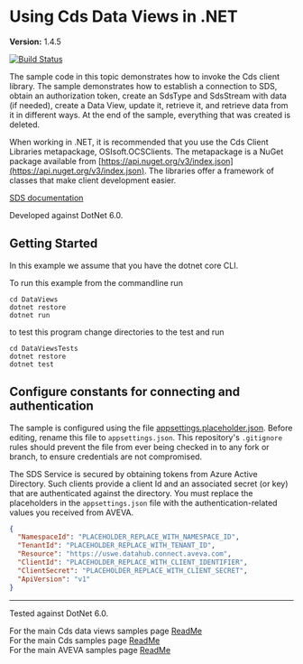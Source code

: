 # Using Cds Data Views in .NET

**Version:** 1.4.5

[![Build Status](https://dev.azure.com/osieng/engineering/_apis/build/status/product-readiness/ADH/aveva.sample-adh-data_views-dotnet?branchName=main)](https://dev.azure.com/osieng/engineering/_build/latest?definitionId=3541&branchName=main)

The sample code in this topic demonstrates how to invoke the Cds client library. The sample demonstrates how to establish a connection to SDS, obtain an authorization token, create an SdsType and SdsStream with data (if needed), create a Data View, update it, retrieve it, and retrieve data from it in different ways. At the end of the sample, everything that was created is deleted.

When working in .NET, it is recommended that you use the Cds Client Libraries metapackage, OSIsoft.OCSClients. The metapackage is a NuGet package available from [https://api.nuget.org/v3/index.json](https://api.nuget.org/v3/index.json). The libraries offer a framework of classes that make client development easier.

[SDS documentation](https://ocs-docs.osisoft.com/Content_Portal/Documentation/SequentialDataStore/Data_Store_and_SDS.html)

Developed against DotNet 6.0.

## Getting Started

In this example we assume that you have the dotnet core CLI.

To run this example from the commandline run

```shell
cd DataViews
dotnet restore
dotnet run
```

to test this program change directories to the test and run

```shell
cd DataViewsTests
dotnet restore
dotnet test
```

## Configure constants for connecting and authentication

The sample is configured using the file [appsettings.placeholder.json](DataViews/appsettings.placeholder.json). Before editing, rename this file to `appsettings.json`. This repository's `.gitignore` rules should prevent the file from ever being checked in to any fork or branch, to ensure credentials are not compromised.

The SDS Service is secured by obtaining tokens from Azure Active Directory. Such clients provide a client Id and an associated secret (or key) that are authenticated against the directory. You must replace the placeholders in the `appsettings.json` file with the authentication-related values you received from AVEVA.

```json
{
  "NamespaceId": "PLACEHOLDER_REPLACE_WITH_NAMESPACE_ID",
  "TenantId": "PLACEHOLDER_REPLACE_WITH_TENANT_ID",
  "Resource": "https://uswe.datahub.connect.aveva.com",
  "ClientId": "PLACEHOLDER_REPLACE_WITH_CLIENT_IDENTIFIER",
  "ClientSecret": "PLACEHOLDER_REPLACE_WITH_CLIENT_SECRET",
  "ApiVersion": "v1"
}
```

---

Tested against DotNet 6.0.

For the main Cds data views samples page [ReadMe](https://github.com/AVEVA/AVEVA-Samples-CloudOperations/blob/main/docs/DATA_VIEWS.md)  
For the main Cds samples page [ReadMe](https://github.com/AVEVA/AVEVA-Samples-CloudOperations)  
For the main AVEVA samples page [ReadMe](https://github.com/AVEVA/AVEVA-Samples)
